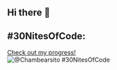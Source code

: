 ## Hi there 👋
## #30NitesOfCode:
  [Check out my progress!](https://www.codedex.io/@Chambearsito/30-nites-of-code)  
  ![@Chambearsito #30NitesOfCode](https://www.codedex.io/api/petStatus?user=Chambearsito)
<!--
**ChamBearSito/ChamBearSito** is a ✨ _special_ ✨ repository because its `README.md` (this file) appears on your GitHub profile.

Here are some ideas to get you started:

- 🔭 I’m currently working on ...
- 🌱 I’m currently learning ...
- 👯 I’m looking to collaborate on ...
- 🤔 I’m looking for help with ...
- 💬 Ask me about ...
- 📫 How to reach me: ...
- 😄 Pronouns: ...
- ⚡ Fun fact: ...
-->

